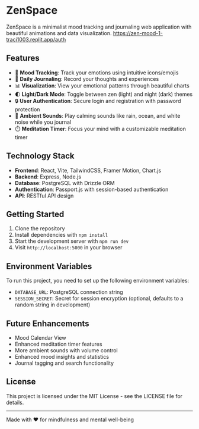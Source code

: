 # ZenSpace

ZenSpace is a minimalist mood tracking and journaling web application with beautiful animations and data visualization.
https://zen-mood-1-traci1003.replit.app/auth

## Features

- 🧘 **Mood Tracking**: Track your emotions using intuitive icons/emojis
- 📝 **Daily Journaling**: Record your thoughts and experiences
- 📊 **Visualization**: View your emotional patterns through beautiful charts
- 🌓 **Light/Dark Mode**: Toggle between zen (light) and night (dark) themes
- 🔒 **User Authentication**: Secure login and registration with password protection
- 🎵 **Ambient Sounds**: Play calming sounds like rain, ocean, and white noise while you journal
- ⏱️ **Meditation Timer**: Focus your mind with a customizable meditation timer

## Technology Stack

- **Frontend**: React, Vite, TailwindCSS, Framer Motion, Chart.js
- **Backend**: Express, Node.js
- **Database**: PostgreSQL with Drizzle ORM
- **Authentication**: Passport.js with session-based authentication
- **API**: RESTful API design

## Getting Started

1. Clone the repository
2. Install dependencies with `npm install`
3. Start the development server with `npm run dev`
4. Visit `http://localhost:5000` in your browser

## Environment Variables

To run this project, you need to set up the following environment variables:

- `DATABASE_URL`: PostgreSQL connection string
- `SESSION_SECRET`: Secret for session encryption (optional, defaults to a random string in development)

## Future Enhancements

- Mood Calendar View
- Enhanced meditation timer features
- More ambient sounds with volume control
- Enhanced mood insights and statistics
- Journal tagging and search functionality

## License

This project is licensed under the MIT License - see the LICENSE file for details.

---

Made with ❤️ for mindfulness and mental well-being
